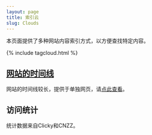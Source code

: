```yaml
---
layout: page
title: 索引云
slug: Clouds
---
```

本页面提供了多种网站内容索引方式，以方便查找特定内容。

{% include tagcloud.html %}

## [网站的时间线](/indexes/date)
网站的时间线较长，提供于单独网页，请[点此查看](/indexes/date)。

## 访问统计
统计数据来自Clicky和CNZZ。
<div style="display: flex">
<div style="margin-right:2rem ">
<script src="//widgets.clicky.com/tally/?site_id=100788619&sitekey=ca4df96bd82f04f2cf76966d110ca712&width=175&height=250&title=&hide_title=1&hide_branding=1" type="text/javascript"></script>
</div>
<script type="text/javascript">var cnzz_protocol = (("https:" == document.location.protocol) ? " https://" : " http://");document.write(unescape("%3Cspan id='cnzz_stat_icon_1257817758'%3E%3C/span%3E%3Cscript src='" + cnzz_protocol + "s95.cnzz.com/z_stat.php%3Fid%3D1257817758%26online%3D1' type='text/javascript'%3E%3C/script%3E"));</script>
</div>
